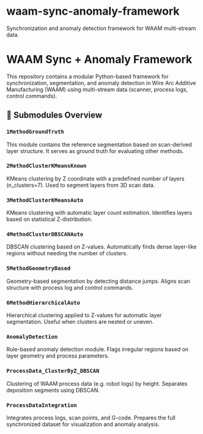 # waam-sync-anomaly-framework
Synchronization and anomaly detection framework for WAAM multi-stream data.

# WAAM Sync + Anomaly Framework

This repository contains a modular Python-based framework for synchronization, segmentation, and anomaly detection in Wire Arc Additive Manufacturing (WAAM) using multi-stream data (scanner, process logs, control commands).

## 📁 Submodules Overview

### `1MethodGroundTruth`
This module contains the reference segmentation based on scan-derived layer structure. It serves as ground truth for evaluating other methods.

### `2MethodClusterKMeansKnown`
KMeans clustering by Z coordinate with a predefined number of layers (n_clusters=7). Used to segment layers from 3D scan data.

### `3MethodClusterKMeansAuto`
KMeans clustering with automatic layer count estimation. Identifies layers based on statistical Z-distribution.

### `4MethodClusterDBSCANAuto`
DBSCAN clustering based on Z-values. Automatically finds dense layer-like regions without needing the number of clusters.

### `5MethodGeometryBased`
Geometry-based segmentation by detecting distance jumps. Aligns scan structure with process log and control commands.

### `6MethodHierarchicalAuto`
Hierarchical clustering applied to Z-values for automatic layer segmentation. Useful when clusters are nested or uneven.

### `AnomalyDetection`
Rule-based anomaly detection module. Flags irregular regions based on layer geometry and process parameters.

### `ProcessData_ClusterByZ_DBSCAN`
Clustering of WAAM process data (e.g. robot logs) by height. Separates deposition segments using DBSCAN.

### `ProcessDataIntegration`
Integrates process logs, scan points, and G-code. Prepares the full synchronized dataset for visualization and anomaly analysis.
